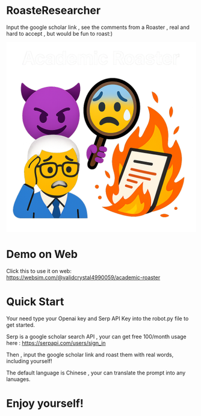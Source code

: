 # RoasteResearcher
Input the google scholar link , see the comments from a Roaster , real and hard to accept , but would be fun to roast:)

![App Icon](images/icon.png)



# Demo on Web
Click this to use it on web: https://websim.com/@validcrystal4990059/academic-roaster

# Quick Start

Your need type your Openai key and Serp API Key into the robot.py file to get started.

Serp is a google scholar search API , your can get free 100/month usage here : https://serpapi.com/users/sign_in

Then , input the google scholar link and roast them with real words, including yourself!

The default language is Chinese , your can translate the prompt into any lanuages.



# Enjoy yourself!
